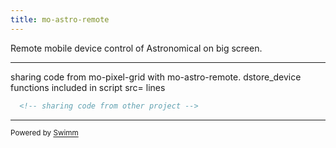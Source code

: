 ```yaml
---
title: mo-astro-remote
---
```

Remote mobile device control of Astronomical on big screen.

<SwmSnippet path="/src/demo/mo-astro-remote/index.html" line="36">

---

sharing code from mo-pixel-grid with mo-astro-remote. dstore_device functions included in script src= lines

```html
  <!-- sharing code from other project -->
```

---

</SwmSnippet>

<SwmMeta version="3.0.0" repo-id="Z2l0aHViJTNBJTNBcDVtb0xpYnJhcnklM0ElM0Ftb2xhYi1pdHA=" repo-name="p5moLibrary"><sup>Powered by [Swimm](https://app.swimm.io/)</sup></SwmMeta>
